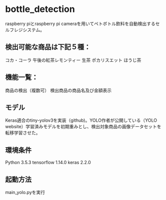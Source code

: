# bottle_detection
raspberry piとraspberry pi cameraを用いてペトボトル飲料を自動検出するセルフレジシステム。

## 検出可能な商品は下記５種：
コカ・コーラ
午後の紅茶レモンティー
生茶
ポカリスエット
ほうじ茶

## 機能一覧：
商品の検出（複数可）
検出商品の商品名及び金額表示

## モデル
Keras適合のtiny-yolov3を実装（github)。YOLO作者が公開している（YOLO website）学習済みモデルを初期重みとし、検出対象商品の画像データセットを転移学習させた。

## 環境条件
Python 3.5.3
tensorflow 1.14.0
keras 2.2.0

## 起動方法
main_yolo.pyを実行
